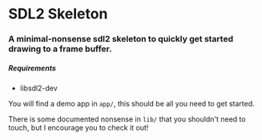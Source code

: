 # SDL2 Skeleton
### A minimal-nonsense sdl2 skeleton to quickly get started drawing to a frame buffer.

##### Requirements
 - libsdl2-dev

 You will find a demo app in ```app/```, this should be all you need to get started.

 There is some documented nonsense in ```lib/``` that you shouldn't need to touch, but I encourage you to check it out!
